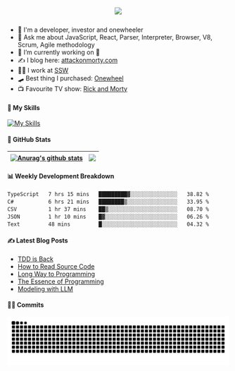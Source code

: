 <h1 align="center">
    <img src="https://readme-typing-svg.herokuapp.com/?font=Righteous&size=35&center=true&vCenter=true&width=500&height=70&duration=4000&lines=Hi+There!+👋;+I'm+Luke+Mao!;" />
</h1>

- 📣 I'm a developer, investor and onewheeler
- 💬 Ask me about JavaScript, React, Parser, Interpreter, Browser, V8, Scrum, Agile methodology 
- 🔭 I’m currently working on 🤔
- ✍️ I blog here: [attackonmorty.com](https://www.attackonmorty.com/)
- 👨‍💻 I work at [SSW](https://ssw.com.au)
- 🛹 Best thing I purchased: [Onewheel](https://onewheel.com/)
- 📺 Favourite TV show: [Rick and Morty](https://www.imdb.com/title/tt2861424)

#### 🎨 My Skills

[![My Skills](https://skillicons.dev/icons?i=js,ts,react,redux,nextjs,remix,gatsby,vue,tailwind,nodejs,express,dotnet,graphql,webpack,jest,cypress,docker,azure,aws,githubactions,git,github,vscode,rider,ai,bots&theme=light)](https://skillicons.dev)

#### 🐙 GitHub Stats

| <a href="https://github.com/anuraghazra/github-readme-stats"><img align="center" src="https://github-readme-stats.vercel.app/api?username=AttackOnMorty&show_icons=true&rank_icon=percentile&include_all_commits=true&theme=buefy&hide_border=true&hide_title=true" alt="Anurag's github stats" /></a> | <a href="https://github.com/anuraghazra/github-readme-stats"><img align="center" src="https://github-readme-stats.vercel.app/api/top-langs/?username=AttackOnMorty&layout=compact&theme=buefy&hide_border=true&hide_title=true" /></a> |
| ------------- | ------------- |

#### 📊 Weekly Development Breakdown
<!--START_SECTION:waka-->

```txt
TypeScript   7 hrs 15 mins   █████████▓░░░░░░░░░░░░░░░   38.82 %
C#           6 hrs 21 mins   ████████▒░░░░░░░░░░░░░░░░   33.95 %
CSV          1 hr 37 mins    ██▒░░░░░░░░░░░░░░░░░░░░░░   08.70 %
JSON         1 hr 10 mins    █▓░░░░░░░░░░░░░░░░░░░░░░░   06.26 %
Text         48 mins         █░░░░░░░░░░░░░░░░░░░░░░░░   04.32 %
```

<!--END_SECTION:waka-->

#### ✍️ Latest Blog Posts
<!-- BLOG-POST-LIST:START -->
- [TDD is Back](https://attackonmorty.com/tdd-is-back/)
- [How to Read Source Code](https://attackonmorty.com/how-to-read-source-code/)
- [Long Way to Programming](https://attackonmorty.com/long-way-to-programming/)
- [The Essence of Programming](https://attackonmorty.com/the-essence-of-programming/)
- [Modeling with LLM](https://attackonmorty.com/modeling-with-llm/)
<!-- BLOG-POST-LIST:END -->

#### 🧑‍💻 Commits
<picture>
  <source media="(prefers-color-scheme: dark)" srcset="https://github.com/AttackOnMorty/AttackOnMorty/blob/output/github-contribution-grid-snake-dark.svg">
  <source media="(prefers-color-scheme: light)" srcset="https://github.com/AttackOnMorty/AttackOnMorty/blob/output/github-contribution-grid-snake.svg">
  <img alt="github contribution grid snake animation" src="https://github.com/AttackOnMorty/AttackOnMorty/blob/output/github-contribution-grid-snake.svg">
</picture>
